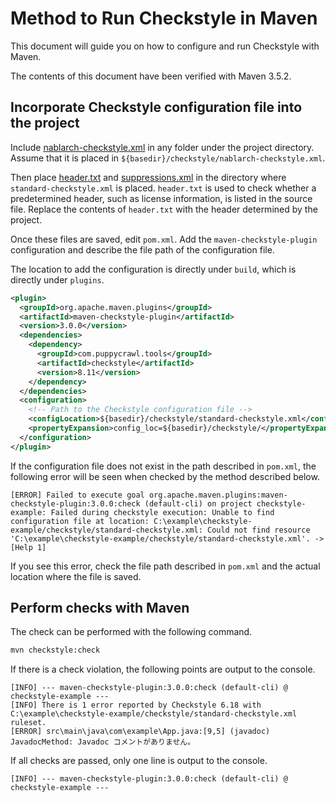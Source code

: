 # Method to Run Checkstyle in Maven

This document will guide you on how to configure and run Checkstyle with Maven.

The contents of this document have been verified with Maven 3.5.2.

## Incorporate Checkstyle configuration file into the project

Include [nablarch-checkstyle.xml](../checkstyle-example/checkstyle/standard-checkstyle.xml) in any folder under the project directory. 
Assume that it is placed in `${basedir}/checkstyle/nablarch-checkstyle.xml`.

Then place [header.txt](../checkstyle-example/checkstyle/header.txt) and [suppressions.xml](../checkstyle-example/checkstyle/suppressions.xml) in the directory where `standard-checkstyle.xml` is placed.
`header.txt` is used to check whether a predetermined header, such as license information, is listed in the source file. 
Replace the contents of `header.txt` with the header determined by the project.

Once these files are saved, edit `pom.xml`.
Add the `maven-checkstyle-plugin` configuration and describe the file path of the configuration file.

The location to add the configuration is directly under `build`, which is directly under `plugins`.

```xml
<plugin>
  <groupId>org.apache.maven.plugins</groupId>
  <artifactId>maven-checkstyle-plugin</artifactId>
  <version>3.0.0</version>
  <dependencies>
    <dependency>
      <groupId>com.puppycrawl.tools</groupId>
      <artifactId>checkstyle</artifactId>
      <version>8.11</version>
    </dependency>
  </dependencies>
  <configuration>
    <!-- Path to the Checkstyle configuration file -->
    <configLocation>${basedir}/checkstyle/standard-checkstyle.xml</configLocation>
    <propertyExpansion>config_loc=${basedir}/checkstyle/</propertyExpansion>
  </configuration>
</plugin>
```

If the configuration file does not exist in the path described in `pom.xml`, the following error will be seen when checked by the method described below.

```
[ERROR] Failed to execute goal org.apache.maven.plugins:maven-checkstyle-plugin:3.0.0:check (default-cli) on project checkstyle-example: Failed during checkstyle execution: Unable to find configuration file at location: C:\example\checkstyle-example/checkstyle/standard-checkstyle.xml: Could not find resource 'C:\example\checkstyle-example/checkstyle/standard-checkstyle.xml'. -> [Help 1]
```

If you see this error, check the file path described in `pom.xml` and the actual location where the file is saved.

## Perform checks with Maven

The check can be performed with the following command.

```sh
mvn checkstyle:check
```

If there is a check violation, the following points are output to the console.

```
[INFO] --- maven-checkstyle-plugin:3.0.0:check (default-cli) @ checkstyle-example ---
[INFO] There is 1 error reported by Checkstyle 6.18 with C:\example\checkstyle-example/checkstyle/standard-checkstyle.xml ruleset.
[ERROR] src\main\java\com\example\App.java:[9,5] (javadoc) JavadocMethod: Javadoc コメントがありません。
```

If all checks are passed, only one line is output to the console.

```
[INFO] --- maven-checkstyle-plugin:3.0.0:check (default-cli) @ checkstyle-example ---
```
